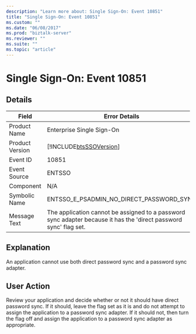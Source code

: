 ```yaml
---
description: "Learn more about: Single Sign-On: Event 10851"
title: "Single Sign-On: Event 10851"
ms.custom: ""
ms.date: "06/08/2017"
ms.prod: "biztalk-server"
ms.reviewer: ""
ms.suite: ""
ms.topic: "article"
---
```

# Single Sign-On: Event 10851
## Details  
  
| Field | Error Details |
|-----------------|-------------------------------------------------------------------------------------------------------------------|
|  Product Name   |                                             Enterprise Single Sign-On                                             |
| Product Version |                            [!INCLUDE[btsSSOVersion](../includes/btsssoversion-md.md)]                             |
|    Event ID     |                                                       10851                                                       |
|  Event Source   |                                                      ENTSSO                                                       |
|    Component    |                                                        N/A                                                        |
|  Symbolic Name  |                                     ENTSSO_E_PSADMIN_NO_DIRECT_PASSWORD_SYNC                                      |
|  Message Text   | The application cannot be assigned to a password sync adapter because it has the 'direct password sync' flag set. |
  
## Explanation  
 An application cannot use both direct password sync and a password sync adapter.  
  
## User Action  
 Review your application and decide whether or not it should have direct password sync. If it should, leave the flag set as it is and do not attempt to assign the application to a password sync adapter. If it should not, then turn the flag off and assign the application to a password sync adapter as appropriate.
